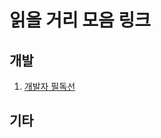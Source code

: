 # 읽을 거리 모음 링크
## 개발
1. [개발자 필독선](https://www.sangkon.com/2018/08/27/good_books_for_dev_2018/?fbclid=IwAR2jXmcLeU0feIkf4FEiM-ugjccWupJOdYYvYJUYX3qDlrXwGbV70exEQmU)

## 기타
